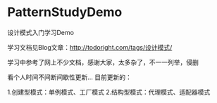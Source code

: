 # PatternStudyDemo
设计模式入门学习Demo

学习文档见Blog文章：http://todoright.com/tags/设计模式/

学习中参考了网上不少文档，感谢大家，太多杂了，不一一列举，侵删

看个人时间不间断间歇性更新...
目前更新的：

1.创建型模式：单例模式、工厂模式
2.结构型模式：代理模式、适配器模式
